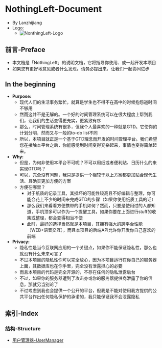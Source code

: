 # NothingLeft-Document
- By Lanzhijiang
- Logo:
  - ![NonthingLeft-Logo](https://github.com/xiaoland/NothingLeft/blob/docs/image/NothingLeft-Logo.png)
## 前言-Preface
- 本文档是「NothingLeft」的说明文档，它将指导你使用、或一起开发本项目
- 如果您有更好地意见或者什么发现，请务必提出来，让我们一起协同进步

## In the beginning
- **Purpose:**
  - 现代人们的生活事务繁忙，就算是学生也不得不在高中的时候抱怨道时间不够用
  - 然而这并不是无解的。一个好的时间管理系统可以在很大程度上帮到我们，让我们的生活变得更充实，更紧致有序
  - 那么，时间管理系统有很多，但我个人最喜欢的一种就是GTD。它使你的计划分明，然而又与一般的to-do list不同
  - 所以，本项目就正是一个基于GTD理念而开发的时间管理平台。我们希望您在接触本平台之后，你能感觉到时间变得充裕起来，事情也变得简单起来。
- **Why:**
  - 但是，为何非使用本平台不可呢？不可以用纸或者便利贴、日历什么的来实现GTD吗？
  - 可以，完全没有问题，我只是提供一个相较于以上方案都更加贴合现代生活、且确实更加方便的方案
  - 方便在哪里？
    - 对于纸质的记录工具，其损坏的可能性较高且不好编辑与整理，你可能会花上不少的时间来完成GTD的步骤（如果你使用纸质工具的话）
    - 那么我们来看看方便携带的手机如何？然而，只要是使用过的人都知道，手机顶多可以作为一个提醒工具，如果你要在上面进行stuff的收集或整理，都会变得相当不便
    - 此时，最好的选择当然就是本项目，其拥有强大的跨平台性能（WEB+语音交互），而且本项目的后端API允许你开发你自己喜欢的前端
- **Privacy:**
  - 隐私性是当今互联网应用的一个关键点，如果你不能保证隐私性，那么也就没有什么未来可言了
  - 不过本项目的隐私性你可以完全放心，因为本项目运行在你自己的服务器上面，其数据库也在你手里，完全没有泄露担心的必要
  - 而且本项目的代码是完全开源的，不存在任何的隐私泄露后台
  - 不过，如果你的服务器遭到了攻击亦或你的服务器提供商泄露了你的信息，那就另当别论了
  - 不过考虑到我也会提供一个公开的平台，但我是不能对使用我方提供的公共平台作出任何隐私保护的承诺的，我只能保证我不会泄露隐私
  
## 索引-Index

### 结构-Structure
- [用户管理器-UserManager](/backend/user_system/user_manager.md)

